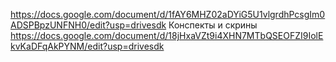 https://docs.google.com/document/d/1fAY6MHZ02aDYiG5U1vlgrdhPcsgIm0ADSPBpzUNFNH0/edit?usp=drivesdk Конспекты и скрины
https://docs.google.com/document/d/18jHxaVZt9i4XHN7MTbQSEOFZI9IolEkvKaDFqAkPYNM/edit?usp=drivesdk  
